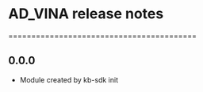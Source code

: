 # AD_VINA release notes
=========================================

0.0.0
-----
* Module created by kb-sdk init
